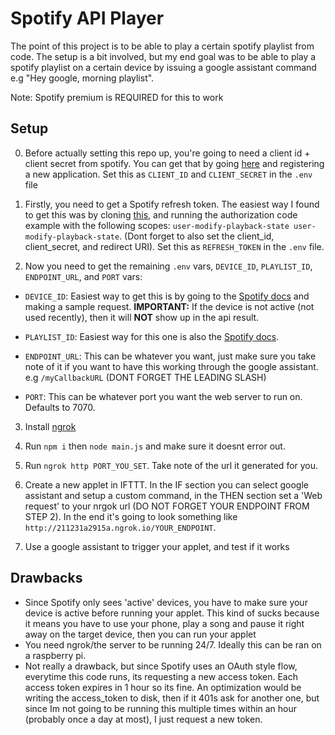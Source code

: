 # Spotify API Player

The point of this project is to be able to play a certain spotify playlist from code. The setup is a bit involved, but my end goal was to be able to play a spotify playlist on a certain device by issuing a google assistant command e.g "Hey google, morning playlist".

Note: Spotify premium is REQUIRED for this to work

## Setup

0. Before actually setting this repo up, you're going to need a client id + client secret from spotify. You can get that by going [here](https://developer.spotify.com/dashboard/applications) and registering a new application. Set this as `CLIENT_ID` and `CLIENT_SECRET` in the `.env` file

1. Firstly, you need to get a Spotify refresh token. The easiest way I found to get this was by cloning [this](https://github.com/spotify/web-api-auth-examples), and running the authorization code example with the following scopes: `user-modify-playback-state user-modify-playback-state`. (Dont forget to also set the client_id, client_secret, and redirect URI). Set this as `REFRESH_TOKEN` in the `.env` file.

2. Now you need to get the remaining `.env` vars, `DEVICE_ID`, `PLAYLIST_ID`, `ENDPOINT_URL`, and `PORT` vars:

- `DEVICE_ID`: Easiest way to get this is by going to the [Spotify docs](https://developer.spotify.com/console/get-users-available-devices/) and making a sample request. **IMPORTANT:** If the device is not active (not used recently), then it will **NOT** show up in the api result.

- `PLAYLIST_ID`: Easiest way for this one is also the [Spotify docs](https://developer.spotify.com/console/get-current-user-playlists/).

- `ENDPOINT_URL`: This can be whatever you want, just make sure you take note of it if you want to have this working through the google assistant. e.g `/myCallbackURL` (DONT FORGET THE LEADING SLASH)

- `PORT`: This can be whatever port you want the web server to run on. Defaults to 7070.

3. Install [ngrok](https://ngrok.com/)

4. Run `npm i` then `node main.js` and make sure it doesnt error out.

5. Run `ngrok http PORT_YOU_SET`. Take note of the url it generated for you.

6. Create a new applet in IFTTT. In the IF section you can select google assistant and setup a custom command, in the THEN section set a 'Web request' to your nrgok url (DO NOT FORGET YOUR ENDPOINT FROM STEP 2). In the end it's going to look something like `http://211231a2915a.ngrok.io/YOUR_ENDPOINT`.

7. Use a google assistant to trigger your applet, and test if it works

## Drawbacks

- Since Spotify only sees 'active' devices, you have to make sure your device is active before running your applet. This kind of sucks because it means you have to use your phone, play a song and pause it right away on the target device, then you can run your applet
- You need ngrok/the server to be running 24/7. Ideally this can be ran on a raspberry pi.
- Not really a drawback, but since Spotify uses an OAuth style flow, everytime this code runs, its requesting a new access token. Each access token expires in 1 hour so its fine. An optimization would be writing the access_token to disk, then if it 401s ask for another one, but since Im not going to be running this multiple times within an hour (probably once a day at most), I just request a new token.
